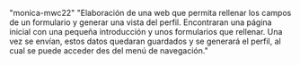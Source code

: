 "monica-mwc22" 
"Elaboración de una web que permita rellenar los campos de un formulario y generar una vista del perfil. Encontraran una página inicial con una pequeña introducción y unos formularios que rellenar. Una vez se envían, estos datos quedaran guardados y se generará el perfil, al cual se puede acceder des del menú de navegación."
